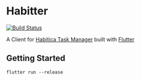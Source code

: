 # Habitter
[![Build Status](https://travis-ci.org/prijindal/habiticapp.svg?branch=master)](https://travis-ci.org/prijindal/habiticapp)


A Client for [Habitica Task Manager](https://habitica.com) built with [Flutter](https://flutter.io)

## Getting Started

```
flutter run --release
```
